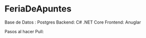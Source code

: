 # FeriaDeApuntes


Base de Datos : Postgres
Backend: C# .NET Core
Frontend: Anuglar

Pasos al hacer Pull:

